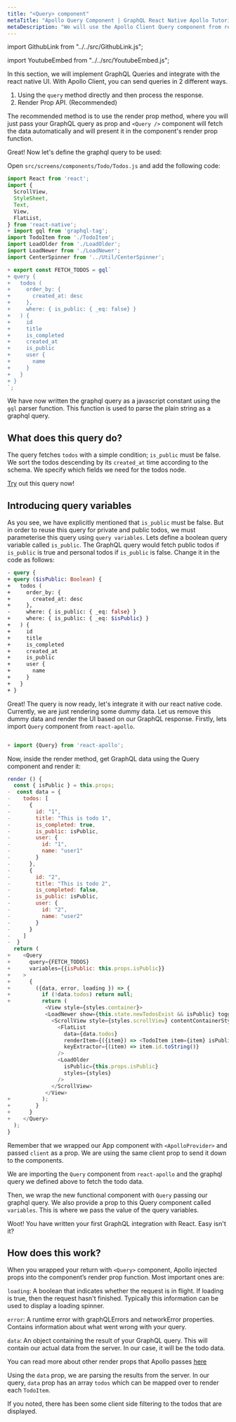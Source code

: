 ```yaml
---
title: "<Query> component"
metaTitle: "Apollo Query Component | GraphQL React Native Apollo Tutorial"
metaDescription: "We will use the Apollo Client Query component from react-apollo. It is a render prop API to fetch data and handle data, loading and error props"
---
```


import GithubLink from "../../src/GithubLink.js";

import YoutubeEmbed from "../../src/YoutubeEmbed.js";

<YoutubeEmbed link="https://www.youtube.com/embed/qWcIXZ15FFw" />

In this section, we will implement GraphQL Queries and integrate with the react native UI.
With Apollo Client, you can send queries in 2 different ways.

1. Using the `query` method directly and then process the response.
2. Render Prop API. (Recommended)

The recommended method is to use the render prop method, where you will just pass your GraphQL query as prop and `<Query />` component will fetch the data automatically and will present it in the component's render prop function.

Great! Now let's define the graphql query to be used:

Open `src/screens/components/Todo/Todos.js` and add the following code:


<GithubLink link="https://github.com/hasura/graphql-engine/blob/master/community/learn/graphql-tutorials/tutorials/react-native-apollo/app-final/src/screens/components/Todo/Todos.js" text="Todos.js" />

```javascript
import React from 'react';
import {
  ScrollView,
  StyleSheet,
  Text,
  View,
  FlatList,
} from 'react-native';
+ import gql from 'graphql-tag';
import TodoItem from './TodoItem';
import LoadOlder from './LoadOlder';
import LoadNewer from './LoadNewer';
import CenterSpinner from '../Util/CenterSpinner';

+ export const FETCH_TODOS = gql`
+ query {
+   todos (
+     order_by: {
+       created_at: desc
+     },
+     where: { is_public: { _eq: false} }
+   ) {
+     id
+     title
+     is_completed
+     created_at
+     is_public
+     user {
+       name
+     }
+   }
+ }
`;
```

We have now written the graphql query as a javascript constant using the `gql` parser function. This function is used to parse the plain string as a graphql query.

What does this query do? 
------------------------
The query fetches `todos` with a simple condition; `is_public` must be false. We sort the todos descending by its `created_at` time according to the schema. We specify which fields we need for the todos node.

[Try](https://learn.hasura.io/graphql/graphiql?tutorial=react-native) out this query now!

Introducing query variables
---------------------------

As you see, we have explicitly mentioned that `is_public` must be false. But in order to reuse this query for private and public todos, we must parameterise this query using `query variables`. Lets define a boolean query variable called `is_public`. The GraphQL query would fetch public todos if `is_public` is true and personal todos if `is_public` is false. Change it in the code as follows:

```graphql
- query {
+ query ($isPublic: Boolean) {
+   todos (
+     order_by: {
+       created_at: desc
+     },
-     where: { is_public: { _eq: false} }
+     where: { is_public: { _eq: $isPublic} }
+   ) {
+     id
+     title
+     is_completed
+     created_at
+     is_public
+     user {
+       name
+     }
+   }
+ }
```

Great! The query is now ready, let's integrate it with our react native code. Currently, we are just rendering some dummy data. Let us remove this dummy data and render the UI based on our GraphQL response. Firstly, lets import `Query` component from `react-apollo`.

```js

+ import {Query} from 'react-apollo';

```

Now, inside the render method, get GraphQL data using the Query component and render it:


```js
render () {
  const { isPublic } = this.props;
-  const data = {
-    todos: [
-      {
-        id: "1",
-        title: "This is todo 1",
-        is_completed: true,
-        is_public: isPublic,
-        user: {
-          id: "1",
-          name: "user1"
-        }
-      },
-      {
-        id: "2",
-        title: "This is todo 2",
-        is_completed: false,
-        is_public: isPublic,
-        user: {
-          id: "2",
-          name: "user2"
-        }
-      }
-    ]
-  }
  return (
+    <Query
+      query={FETCH_TODOS}
+      variables={{isPublic: this.props.isPublic}}
+    >
+      {
+        ({data, error, loading }) => {
+          if (!data.todos) return null;
+          return (
            <View style={styles.container}>
            <LoadNewer show={this.state.newTodosExist && isPublic} toggleShow={this.dismissNewTodoBanner} styles={styles} isPublic={this.props.isPublic}/>
              <ScrollView style={styles.scrollView} contentContainerStyle={styles.scrollViewContainer}>
                <FlatList
                  data={data.todos}
                  renderItem={({item}) => <TodoItem item={item} isPublic={this.props.isPublic}/>}
                  keyExtractor={(item) => item.id.toString()}
                />
                <LoadOlder
                  isPublic={this.props.isPublic}
                  styles={styles}
                />
              </ScrollView>
            </View>
+          );
+        }
+      }
+    </Query>
  );
}
```

Remember that we wrapped our App component with `<ApolloProvider>` and passed `client` as a prop. We are using the same client prop to send it down to the components.

We are importing the `Query` component from `react-apollo` and the graphql query we defined above to fetch the todo data.

Then, we wrap the new functional component with `Query` passing our graphql query. We also provide a prop to this Query component called `variables`. This is where we pass the value of the query variables.

Woot! You have written your first GraphQL integration with React. Easy isn't it?

How does this work?
-------------------
When you wrapped your return with `<Query>` component, Apollo injected props into the component’s render prop function. Most important ones are:

`loading`: A boolean that indicates whether the request is in flight. If loading is true, then the request hasn't finished. Typically this information can be used to display a loading spinner.

`error`: A runtime error with graphQLErrors and networkError properties. Contains information about what went wrong with your query.

`data`: An object containing the result of your GraphQL query. This will contain our actual data from the server. In our case, it will be the todo data.

You can read more about other render props that Apollo passes [here](https://www.apollographql.com/docs/react/essentials/queries.html#render-prop)

Using the `data` prop, we are parsing the results from the server. In our query, `data` prop has an array `todos` which can be mapped over to render each `TodoItem`.

If you noted, there has been some client side filtering to the todos that are displayed.
